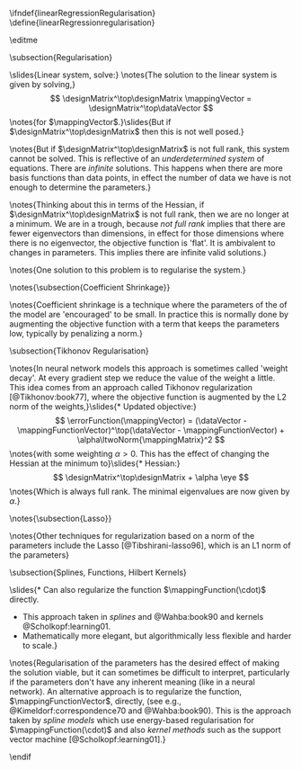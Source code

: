 \ifndef{linearRegressionRegularisation}
\define{linearRegressionregularisation}

\editme

\subsection{Regularisation}

\slides{Linear system, solve:}
\notes{The solution to the linear system is given by solving,}
$$
\designMatrix^\top\designMatrix \mappingVector = \designMatrix^\top\dataVector
$$ 
\notes{for $\mappingVector$.}\slides{But if $\designMatrix^\top\designMatrix$ then this is not well posed.}

\notes{But if $\designMatrix^\top\designMatrix$ is not full rank, this system cannot be solved. This is reflective of an *underdetermined system* of equations. There are *infinite* solutions. This happens when there are more basis functions than data points, in effect the number of data we have is not enough to determine the parameters.}

\notes{Thinking about this in terms of the Hessian, if $\designMatrix^\top\designMatrix$ is not full rank, then we are no longer at a minimum. We are in a trough, because *not full rank* implies that there are fewer eigenvectors than dimensions, in effect for those dimensions where there is no eigenvector, the objective function is 'flat'. It is ambivalent to changes in parameters. This implies there are infinite valid solutions.}

\notes{One solution to this problem is to regularise the system.}

\notes{\subsection{Coefficient Shrinkage}}

\notes{Coefficient shrinkage is a technique where the parameters of the of the model are 'encouraged' to be small. In practice this is normally done by augmenting the objective function with a term that keeps the parameters low, typically by penalizing a norm.}

\subsection{Tikhonov Regularisation}

\notes{In neural network models this approach is sometimes called 'weight decay'. At every gradient step we reduce the value of the weight a little. This idea comes from an approach called Tikhonov regularization [@Tikhonov:book77], where the objective function is augmented by the L2 norm of the weights,}\slides{* Updated objective:}
$$
\errorFunction(\mappingVector) = (\dataVector - \mappingFunctionVector)^\top(\dataVector - \mappingFunctionVector) + \alpha\ltwoNorm{\mappingMatrix}^2
$$
\notes{with some weighting $\alpha >0$. This has the effect of changing the Hessian at the minimum to}\slides{* Hessian:}
$$
\designMatrix^\top\designMatrix + \alpha \eye
$$
\notes{Which is always full rank. The minimal eigenvalues are now given by $\alpha$.}

\notes{\subsection{Lasso}}

\notes{Other techniques for regularization based on a norm of the parameters include the Lasso [@Tibshirani-lasso96], which is an L1 norm of the parameters}

\subsection{Splines, Functions, Hilbert Kernels}

\slides{* Can also regularize the function $\mappingFunction(\cdot)$ directly.
* This approach taken in *splines* and  @Wahba:book90 and kernels @Scholkopf:learning01.
* Mathematically more elegant, but algorithmically less flexible and harder to scale.}

\notes{Regularisation of the parameters has the desired effect of making the solution viable, but it can sometimes be difficult to interpret, particularly if the parameters don't have any inherent meaning (like in a neural network). An alternative approach is to regularize the function, $\mappingFunctionVector$, directly, (see e.g., @Kimeldorf:correspondence70 and @Wahba:book90). This is the approach taken by *spline models* which use energy-based regularisation for $\mappingFunction(\cdot)$ and also *kernel methods* such as the support vector machine [@Scholkopf:learning01].}



\endif
